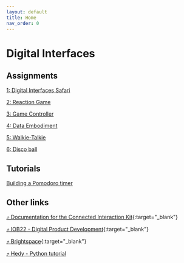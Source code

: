 ```yaml
---
layout: default
title: Home
nav_order: 0
---
```


# Digital Interfaces

## Assignments
[1: Digital Interfaces Safari](assignments/01-digital-interface-safari/index)

[2: Reaction Game](assignments/02-reaction-game/index)

[3: Game Controller](assignments/03-game-controller/index)

[4: Data Embodiment](assignments/04-data-embodiment/index)

[5: Walkie-Talkie](assignments/05-walkie-talkie/index)

[6: Disco ball](assignments/06-disco-ball/index)


## Tutorials
[Building a Pomodoro timer](tutorials/02-pomodoro/index)

## Other links
[⤴ Documentation for the Connected Interaction Kit](https://id-studiolab.github.io/Connected-Interaction-Kit/){:target="_blank"}

[⤴ IOB22 - Digital Product Development](https://datacentricdesign.github.io/iob22/){:target="_blank"}

[⤴ Brightspace](https://brightspace.tudelft.nl/d2l/home/681612){:target="_blank"}

[⤴ Hedy - Python tutorial](https://hedy.org/)